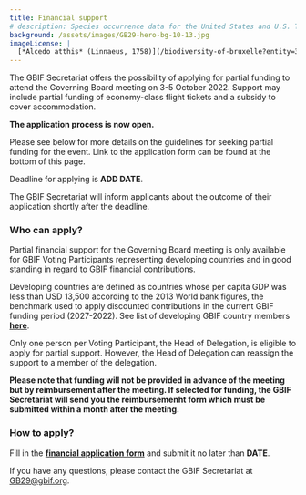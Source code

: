 ```yaml
---
title: Financial support
# description: Species occurrence data for the United States and U.S. Territories.
background: /assets/images/GB29-hero-bg-10-13.jpg
imageLicense: |
  [*Alcedo atthis* (Linnaeus, 1758)](/biodiversity-of-bruxelle?entity=3058851394&view=TABLE) observed in Belgium by jrassart (licensed under http://creativecommons.org/licenses/by-nc/4.0/)
---
```


The GBIF Secretariat offers the possibility of applying for partial funding to attend the Governing Board meeting on 3-5 October 2022. Support may include partial funding of economy-class flight tickets and a subsidy to cover accommodation. 

**The application process is now open.** 

Please see below for more details on the guidelines for seeking partial funding for the event. Link to the application form can be found at the bottom of this page. 

Deadline for applying is **ADD DATE**.

The GBIF Secretariat will inform applicants about the outcome of their application shortly after the deadline. 

### Who can apply?

Partial financial support for the Governing Board meeting is only available for GBIF Voting Participants representing developing countries and in good standing in regard to GBIF financial contributions. 

Developing countries are defined as countries whose per capita GDP was less than USD 13,500 according to the 2013 World bank figures, the benchmark used to apply discounted contributions in the current GBIF funding period (2027-2022). See list of developing GBIF country members **[here](/assets/documents/GB29_VP_developing_countries.pdf)**. 

Only one person per Voting Participant, the Head of Delegation, is eligible to apply for partial support. However, the Head of Delegation can reassign the support to a member of the delegation.  

**Please note that funding will not be provided in advance of the meeting but by reimbursement after the meeting. If selected for funding, the GBIF Secretariat will send you the reimbursemenht form which must be submitted within a month after the meeting.**

### How to apply?

Fill in the **[financial application form](https://forms.gle/5bzjPYD4EMQGfs658)** and submit it no later than **DATE**. 

If you have any questions, please contact the GBIF Secretariat at [GB29@gbif.org](mailto:GB29@gbif.org).


